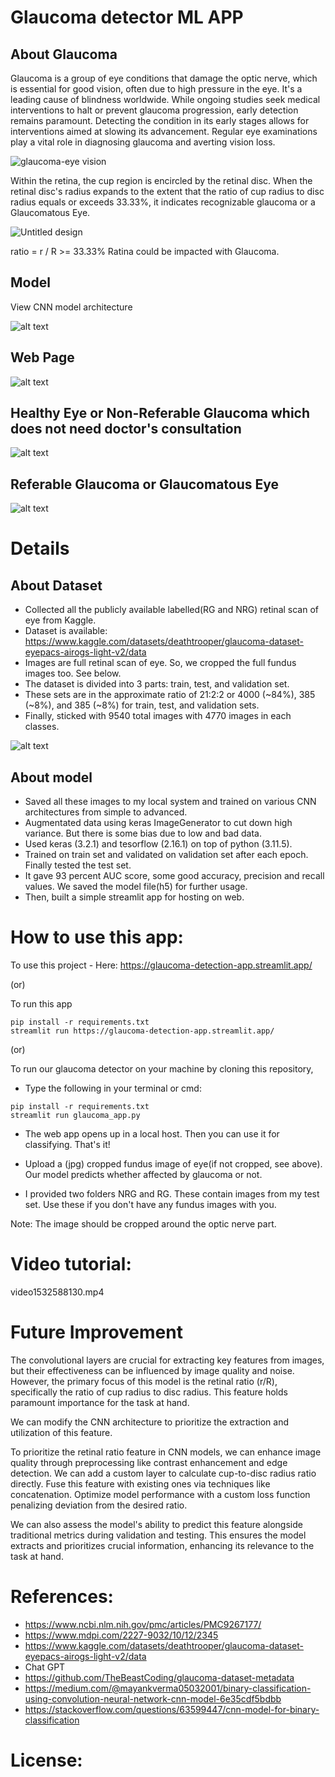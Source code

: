 # Glaucoma detector ML APP

## About Glaucoma

Glaucoma is a group of eye conditions that damage the optic nerve, which is essential for good vision, often due to high pressure in the eye. It's a leading cause of blindness worldwide. While ongoing studies seek medical interventions to halt or prevent glaucoma progression, early detection remains paramount. Detecting the condition in its early stages allows for interventions aimed at slowing its advancement. Regular eye examinations play a vital role in diagnosing glaucoma and averting vision loss.

![glaucoma-eye vision ](https://github.com/KhanAyasha/002697806_DSEM_project/assets/144647351/a53c3238-f3b8-4337-9965-f671dfc71026)


Within the retina, the cup region is encircled by the retinal disc. When the retinal disc's radius expands to the extent that the ratio of cup radius to disc radius equals or exceeds 33.33%, it indicates recognizable glaucoma or a Glaucomatous Eye.

![Untitled design](https://github.com/KhanAyasha/002697806_DSEM_assignments-/assets/144647351/07249e32-1688-4141-bf1e-ce75c446b8a1)

ratio = r / R >= 33.33% Ratina could be impacted with Glaucoma.

## Model
View CNN model architecture 

![alt text](<CNN Model.png>)


## Web Page

![alt text](Webpage.png)

## Healthy Eye or Non-Referable Glaucoma which does not need doctor's consultation

![alt text](Healthy-eye.png)

## Referable Glaucoma or Glaucomatous Eye

![alt text](Unhealthy-eye.png)


# Details

## About Dataset
* Collected all the publicly available labelled(RG and NRG) retinal scan of eye from Kaggle.
* Dataset is available: https://www.kaggle.com/datasets/deathtrooper/glaucoma-dataset-eyepacs-airogs-light-v2/data
* Images are full retinal scan of eye. So, we cropped the full fundus images too. See below.
* The dataset is divided into 3 parts: train, test, and validation set.
* These sets are in the approximate ratio of 21:2:2 or 4000 (~84%), 385 (~8%), and 385 (~8%) for train, test, and validation sets.
* Finally, sticked with 9540 total images with 4770 images in each classes.

![alt text](<full to cropped.jpg>)

## About model
* Saved all these images to my local system and trained on various CNN architectures from simple to advanced.
* Augmentated data using keras ImageGenerator to cut down high variance. But there is some bias due to low and bad data.
* Used keras (3.2.1) and tesorflow (2.16.1) on top of python (3.11.5).
* Trained on train set and validated on validation set after each epoch. Finally tested the test set.
* It gave 93 percent AUC score, some good accuracy, precision and recall values. We saved the model file(h5) for further usage.
* Then, built a simple streamlit app for hosting on web.


# How to use this app: 

To use this project - Here: https://glaucoma-detection-app.streamlit.app/

(or)

To run this app

```
pip install -r requirements.txt
streamlit run https://glaucoma-detection-app.streamlit.app/
```

(or)

To run our glaucoma detector on your machine by cloning this repository,
* Type the following in your terminal or cmd:
```
pip install -r requirements.txt
streamlit run glaucoma_app.py
```
* The web app opens up in a local host. Then you can use it for classifying. That's it!

* Upload a (jpg) cropped fundus image of eye(if not cropped, see above). Our model predicts whether affected by glaucoma or not.
* I provided two folders NRG and RG. These contain images from my test set. Use these if you don't have any fundus images with you.

Note: The image should be cropped around the optic nerve part.


# Video tutorial:

video1532588130.mp4

# Future Improvement

The convolutional layers are crucial for extracting key features from images, but their effectiveness can be influenced by image quality and noise. However, the primary focus of this model is the retinal ratio (r/R), specifically the ratio of cup radius to disc radius. This feature holds paramount importance for the task at hand.

We can modify the CNN architecture to prioritize the extraction and utilization of this feature. 

To prioritize the retinal ratio feature in CNN models, we can enhance image quality through preprocessing like contrast enhancement and edge detection. We can add a custom layer to calculate cup-to-disc radius ratio directly. Fuse this feature with existing ones via techniques like concatenation. Optimize model performance with a custom loss function penalizing deviation from the desired ratio. 

We can also assess the model's ability to predict this feature alongside traditional metrics during validation and testing. This ensures the model extracts and prioritizes crucial information, enhancing its relevance to the task at hand.


# References:

* https://www.ncbi.nlm.nih.gov/pmc/articles/PMC9267177/
* https://www.mdpi.com/2227-9032/10/12/2345
* https://www.kaggle.com/datasets/deathtrooper/glaucoma-dataset-eyepacs-airogs-light-v2/data
* Chat GPT
* https://github.com/TheBeastCoding/glaucoma-dataset-metadata
* https://medium.com/@mayankverma05032001/binary-classification-using-convolution-neural-network-cnn-model-6e35cdf5bdbb
* https://stackoverflow.com/questions/63599447/cnn-model-for-binary-classification

# License:


